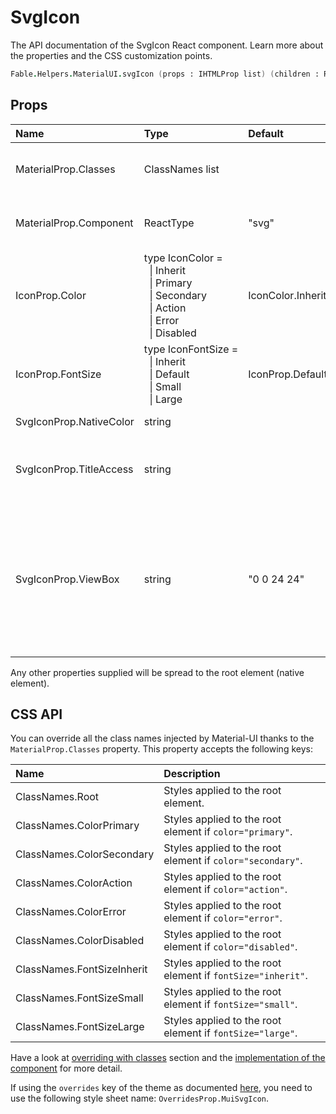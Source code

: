 # SvgIcon

<p class="description">The API documentation of the SvgIcon React component. Learn more about the properties and the CSS customization points.</p>

```fsharp
Fable.Helpers.MaterialUI.svgIcon (props : IHTMLProp list) (children : ReactElement list) : ReactElement
```



## Props

| Name | Type | Default | Description |
|:-----|:-----|:--------|:------------|
| <span class="prop-name">MaterialProp.Classes</span> | <span class="prop-type">ClassNames list</span> |   | Override or extend the styles applied to the component.  See CSS API below for more details.  |
| <span class="prop-name">MaterialProp.Component</span> | <span class="prop-type">ReactType</span> | <span class="prop-default">"svg"</span> | The component used for the root node. Either a string to use a DOM element or a component. |
| <span class="prop-name">IconProp.Color</span> | <span class="prop-type">type&nbsp;IconColor&nbsp;=<br>&nbsp;&nbsp;&#124;&nbsp;Inherit<br>&nbsp;&nbsp;&#124;&nbsp;Primary<br>&nbsp;&nbsp;&#124;&nbsp;Secondary<br>&nbsp;&nbsp;&#124;&nbsp;Action<br>&nbsp;&nbsp;&#124;&nbsp;Error<br>&nbsp;&nbsp;&#124;&nbsp;Disabled<br></span> | <span class="prop-default">IconColor.Inherit</span> | The color of the component. It supports those theme colors that make sense for this component. You can use the `nativeColor` property to apply a color attribute to the SVG element. |
| <span class="prop-name">IconProp.FontSize</span> | <span class="prop-type">type&nbsp;IconFontSize&nbsp;=<br>&nbsp;&nbsp;&#124;&nbsp;Inherit<br>&nbsp;&nbsp;&#124;&nbsp;Default<br>&nbsp;&nbsp;&#124;&nbsp;Small<br>&nbsp;&nbsp;&#124;&nbsp;Large<br></span> | <span class="prop-default">IconProp.Default</span> | The fontSize applied to the icon. Defaults to 24px, but can be configure to inherit font size. |
| <span class="prop-name">SvgIconProp.NativeColor</span> | <span class="prop-type">string</span> |   | Applies a color attribute to the SVG element. |
| <span class="prop-name">SvgIconProp.TitleAccess</span> | <span class="prop-type">string</span> |   | Provides a human-readable title for the element that contains it. https://www.w3.org/TR/SVG-access/#Equivalent |
| <span class="prop-name">SvgIconProp.ViewBox</span> | <span class="prop-type">string</span> | <span class="prop-default">"0 0 24 24"</span> | Allows you to redefine what the coordinates without units mean inside an SVG element. For example, if the SVG element is 500 (width) by 200 (height), and you pass viewBox="0 0 50 20", this means that the coordinates inside the SVG will go from the top left corner (0,0) to bottom right (50,20) and each unit will be worth 10px. |

Any other properties supplied will be spread to the root element (native element).

## CSS API

You can override all the class names injected by Material-UI thanks to the `MaterialProp.Classes` property.
This property accepts the following keys:


| Name | Description |
|:-----|:------------|
| <span class="prop-name">ClassNames.Root</span> | Styles applied to the root element.
| <span class="prop-name">ClassNames.ColorPrimary</span> | Styles applied to the root element if `color="primary"`.
| <span class="prop-name">ClassNames.ColorSecondary</span> | Styles applied to the root element if `color="secondary"`.
| <span class="prop-name">ClassNames.ColorAction</span> | Styles applied to the root element if `color="action"`.
| <span class="prop-name">ClassNames.ColorError</span> | Styles applied to the root element if `color="error"`.
| <span class="prop-name">ClassNames.ColorDisabled</span> | Styles applied to the root element if `color="disabled"`.
| <span class="prop-name">ClassNames.FontSizeInherit</span> | Styles applied to the root element if `fontSize="inherit"`.
| <span class="prop-name">ClassNames.FontSizeSmall</span> | Styles applied to the root element if `fontSize="small"`.
| <span class="prop-name">ClassNames.FontSizeLarge</span> | Styles applied to the root element if `fontSize="large"`.

Have a look at [overriding with classes](#/customization/overrides) section
and the [implementation of the component](https://github.com/mui-org/material-ui/tree/master/packages/material-ui/src/SvgIcon/SvgIcon.js)
for more detail.

If using the `overrides` key of the theme as documented
[here](#/customization/themes),
you need to use the following style sheet name: `OverridesProp.MuiSvgIcon`.

<!--## Demos-->

<!--- [Icons](/style/icons/)-->

